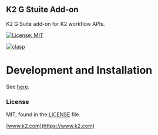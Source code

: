 ## K2 G Stuite Add-on

K2 G Suite add-on for K2 workflow APIs.

[![License: MIT](https://img.shields.io/badge/License-MIT-yellow.svg)](https://opensource.org/licenses/MIT)

[![clasp](https://img.shields.io/badge/built%20with-clasp-4285f4.svg)](https://github.com/google/clasp)

# Development and Installation

See [here](docs/K2%20G%20Suite%20Add-on%20-%20Development%20and%20Installation.md).

### License

MIT, found in the [LICENSE](./LICENSE) file.

[www.k2.com](https://www.k2.com)